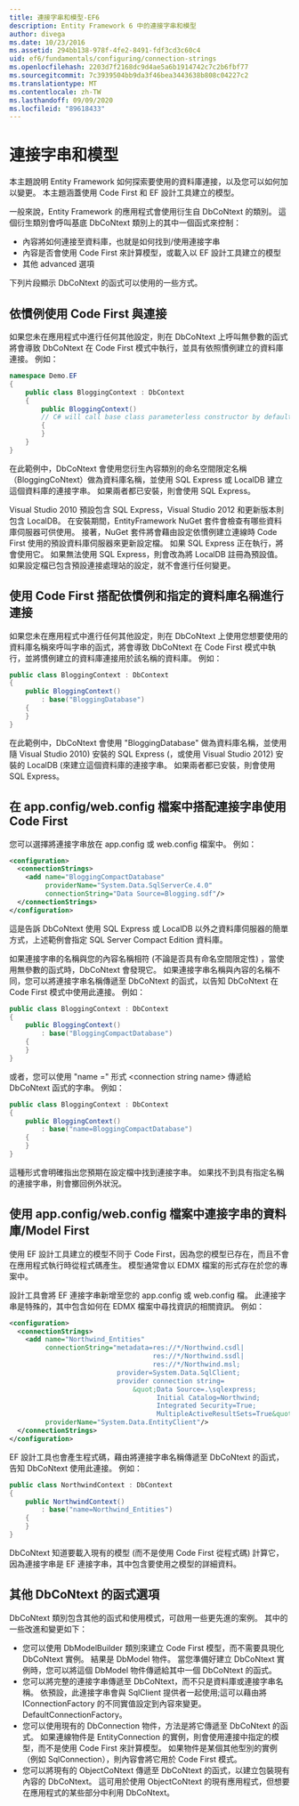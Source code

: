 ```yaml
---
title: 連接字串和模型-EF6
description: Entity Framework 6 中的連接字串和模型
author: divega
ms.date: 10/23/2016
ms.assetid: 294bb138-978f-4fe2-8491-fdf3cd3c60c4
uid: ef6/fundamentals/configuring/connection-strings
ms.openlocfilehash: 2203d7f2168dc9d4ae5a6b1914742c7c2b6fbf77
ms.sourcegitcommit: 7c3939504bb9da3f46bea3443638b808c04227c2
ms.translationtype: MT
ms.contentlocale: zh-TW
ms.lasthandoff: 09/09/2020
ms.locfileid: "89618433"
---
```

# <a name="connection-strings-and-models"></a>連接字串和模型
本主題說明 Entity Framework 如何探索要使用的資料庫連接，以及您可以如何加以變更。 本主題涵蓋使用 Code First 和 EF 設計工具建立的模型。  

一般來說，Entity Framework 的應用程式會使用衍生自 DbCoNtext 的類別。 這個衍生類別會呼叫基底 DbCoNtext 類別上的其中一個函式來控制：  

- 內容將如何連接至資料庫，也就是如何找到/使用連接字串  
- 內容是否會使用 Code First 來計算模型，或載入以 EF 設計工具建立的模型  
- 其他 advanced 選項  

下列片段顯示 DbCoNtext 的函式可以使用的一些方式。  

## <a name="use-code-first-with-connection-by-convention"></a>依慣例使用 Code First 與連接  

如果您未在應用程式中進行任何其他設定，則在 DbCoNtext 上呼叫無參數的函式將會導致 DbCoNtext 在 Code First 模式中執行，並具有依照慣例建立的資料庫連接。 例如：  

``` csharp  
namespace Demo.EF
{
    public class BloggingContext : DbContext
    {
        public BloggingContext()
        // C# will call base class parameterless constructor by default
        {
        }
    }
}
```  

在此範例中，DbCoNtext 會使用您衍生內容類別的命名空間限定名稱（BloggingCoNtext）做為資料庫名稱，並使用 SQL Express 或 LocalDB 建立這個資料庫的連接字串。 如果兩者都已安裝，則會使用 SQL Express。  

Visual Studio 2010 預設包含 SQL Express，Visual Studio 2012 和更新版本則包含 LocalDB。 在安裝期間，EntityFramework NuGet 套件會檢查有哪些資料庫伺服器可供使用。 接著，NuGet 套件將會藉由設定依慣例建立連線時 Code First 使用的預設資料庫伺服器來更新設定檔。 如果 SQL Express 正在執行，將會使用它。 如果無法使用 SQL Express，則會改為將 LocalDB 註冊為預設值。 如果設定檔已包含預設連接處理站的設定，就不會進行任何變更。  

## <a name="use-code-first-with-connection-by-convention-and-specified-database-name"></a>使用 Code First 搭配依慣例和指定的資料庫名稱進行連接  

如果您未在應用程式中進行任何其他設定，則在 DbCoNtext 上使用您想要使用的資料庫名稱來呼叫字串的函式，將會導致 DbCoNtext 在 Code First 模式中執行，並將慣例建立的資料庫連接用於該名稱的資料庫。 例如：  

``` csharp  
public class BloggingContext : DbContext
{
    public BloggingContext()
        : base("BloggingDatabase")
    {
    }
}
```  

在此範例中，DbCoNtext 會使用 "BloggingDatabase" 做為資料庫名稱，並使用隨 Visual Studio 2010) 安裝的 SQL Express (，或使用 Visual Studio 2012) 安裝的 LocalDB (來建立這個資料庫的連接字串。 如果兩者都已安裝，則會使用 SQL Express。  

## <a name="use-code-first-with-connection-string-in-appconfigwebconfig-file"></a>在 app.config/web.config 檔案中搭配連接字串使用 Code First  

您可以選擇將連接字串放在 app.config 或 web.config 檔案中。 例如：  

``` xml  
<configuration>
  <connectionStrings>
    <add name="BloggingCompactDatabase"
         providerName="System.Data.SqlServerCe.4.0"
         connectionString="Data Source=Blogging.sdf"/>
  </connectionStrings>
</configuration>
```  

這是告訴 DbCoNtext 使用 SQL Express 或 LocalDB 以外之資料庫伺服器的簡單方式，上述範例會指定 SQL Server Compact Edition 資料庫。  

如果連接字串的名稱與您的內容名稱相符 (不論是否具有命名空間限定性) ，當使用無參數的函式時，DbCoNtext 會發現它。 如果連接字串名稱與內容的名稱不同，您可以將連接字串名稱傳遞至 DbCoNtext 的函式，以告知 DbCoNtext 在 Code First 模式中使用此連接。 例如：  

``` csharp  
public class BloggingContext : DbContext
{
    public BloggingContext()
        : base("BloggingCompactDatabase")
    {
    }
}
```  

或者，您可以使用 "name =" 形式 \<connection string name\> 傳遞給 DbCoNtext 函式的字串。 例如：  

``` csharp  
public class BloggingContext : DbContext
{
    public BloggingContext()
        : base("name=BloggingCompactDatabase")
    {
    }
}
```  

這種形式會明確指出您預期在設定檔中找到連接字串。 如果找不到具有指定名稱的連接字串，則會擲回例外狀況。  

## <a name="databasemodel-first-with-connection-string-in-appconfigwebconfig-file"></a>使用 app.config/web.config 檔案中連接字串的資料庫/Model First  

使用 EF 設計工具建立的模型不同于 Code First，因為您的模型已存在，而且不會在應用程式執行時從程式碼產生。 模型通常會以 EDMX 檔案的形式存在於您的專案中。  

設計工具會將 EF 連接字串新增至您的 app.config 或 web.config 檔。 此連接字串是特殊的，其中包含如何在 EDMX 檔案中尋找資訊的相關資訊。 例如：  

``` xml  
<configuration>  
  <connectionStrings>  
    <add name="Northwind_Entities"  
         connectionString="metadata=res://*/Northwind.csdl|  
                                    res://*/Northwind.ssdl|  
                                    res://*/Northwind.msl;  
                           provider=System.Data.SqlClient;  
                           provider connection string=  
                               &quot;Data Source=.\sqlexpress;  
                                     Initial Catalog=Northwind;  
                                     Integrated Security=True;  
                                     MultipleActiveResultSets=True&quot;"  
         providerName="System.Data.EntityClient"/>  
  </connectionStrings>  
</configuration>
```  

EF 設計工具也會產生程式碼，藉由將連接字串名稱傳遞至 DbCoNtext 的函式，告知 DbCoNtext 使用此連接。 例如：  

``` csharp  
public class NorthwindContext : DbContext
{
    public NorthwindContext()
        : base("name=Northwind_Entities")
    {
    }
}
```  

DbCoNtext 知道要載入現有的模型 (而不是使用 Code First 從程式碼) 計算它，因為連接字串是 EF 連接字串，其中包含要使用之模型的詳細資料。  

## <a name="other-dbcontext-constructor-options"></a>其他 DbCoNtext 的函式選項  

DbCoNtext 類別包含其他的函式和使用模式，可啟用一些更先進的案例。 其中的一些改進和變更如下：  

- 您可以使用 DbModelBuilder 類別來建立 Code First 模型，而不需要具現化 DbCoNtext 實例。 結果是 DbModel 物件。 當您準備好建立 DbCoNtext 實例時，您可以將這個 DbModel 物件傳遞給其中一個 DbCoNtext 的函式。  
- 您可以將完整的連接字串傳遞至 DbCoNtext，而不只是資料庫或連接字串名稱。 依預設，此連接字串會與 SqlClient 提供者一起使用;這可以藉由將 IConnectionFactory 的不同實值設定到內容來變更。DefaultConnectionFactory。  
- 您可以使用現有的 DbConnection 物件，方法是將它傳遞至 DbCoNtext 的函式。 如果連線物件是 EntityConnection 的實例，則會使用連接中指定的模型，而不是使用 Code First 來計算模型。 如果物件是某個其他型別的實例（例如 SqlConnection），則內容會將它用於 Code First 模式。  
- 您可以將現有的 ObjectCoNtext 傳遞至 DbCoNtext 的函式，以建立包裝現有內容的 DbCoNtext。 這可用於使用 ObjectCoNtext 的現有應用程式，但想要在應用程式的某些部分中利用 DbCoNtext。  
